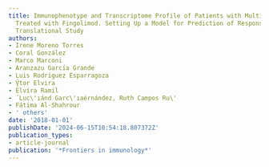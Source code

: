 ```yaml
---
title: Immunophenotype and Transcriptome Profile of Patients with Multiple Sclerosis
  Treated with Fingolimod. Setting Up a Model for Prediction of Response in a 2-Year
  Translational Study
authors:
- Irene Moreno Torres
- Coral González
- Marco Marconi
- Aranzazu Garcı́a Grande
- Luis Rodriguez Esparragoza
- V̧́tor Elvira
- Elvira Ramil
- ́ Luc\'ıánd Garc\'ıaérnández, Ruth Campos Ru\'
- Fátima Al-Shahrour
- ' others'
date: '2018-01-01'
publishDate: '2024-06-15T10:54:18.807372Z'
publication_types:
- article-journal
publication: '*Frontiers in immunology*'
---
```

